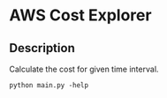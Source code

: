 # AWS Cost Explorer

## Description
Calculate the cost for given time interval.


```
python main.py -help
```
